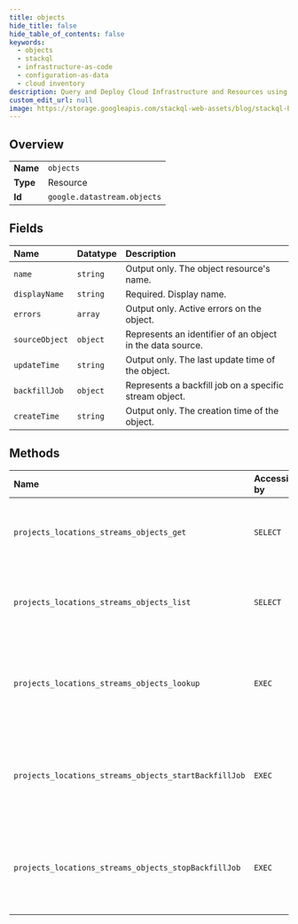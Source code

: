 ```yaml
---
title: objects
hide_title: false
hide_table_of_contents: false
keywords:
  - objects
  - stackql
  - infrastructure-as-code
  - configuration-as-data
  - cloud inventory
description: Query and Deploy Cloud Infrastructure and Resources using SQL
custom_edit_url: null
image: https://storage.googleapis.com/stackql-web-assets/blog/stackql-blog-post-featured-image.png
---
```

  
    

## Overview
<table><tbody>
<tr><td><b>Name</b></td><td><code>objects</code></td></tr>
<tr><td><b>Type</b></td><td>Resource</td></tr>
<tr><td><b>Id</b></td><td><code>google.datastream.objects</code></td></tr>
</tbody></table>

## Fields
| Name | Datatype | Description |
|:-----|:---------|:------------|
| `name` | `string` | Output only. The object resource's name. |
| `displayName` | `string` | Required. Display name. |
| `errors` | `array` | Output only. Active errors on the object. |
| `sourceObject` | `object` | Represents an identifier of an object in the data source. |
| `updateTime` | `string` | Output only. The last update time of the object. |
| `backfillJob` | `object` | Represents a backfill job on a specific stream object. |
| `createTime` | `string` | Output only. The creation time of the object. |
## Methods
| Name | Accessible by | Required Params | Description |
|:-----|:--------------|:----------------|:------------|
| `projects_locations_streams_objects_get` | `SELECT` | `name` | Use this method to get details about a stream object. |
| `projects_locations_streams_objects_list` | `SELECT` | `parent` | Use this method to list the objects of a specific stream. |
| `projects_locations_streams_objects_lookup` | `EXEC` | `parent` | Use this method to look up a stream object by its source object identifier. |
| `projects_locations_streams_objects_startBackfillJob` | `EXEC` | `object` | Use this method to start a backfill job for the specified stream object. |
| `projects_locations_streams_objects_stopBackfillJob` | `EXEC` | `object` | Use this method to stop a backfill job for the specified stream object. |
